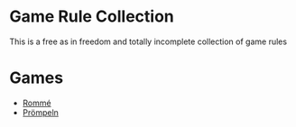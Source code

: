 # Game Rule Collection

This is a free as in freedom and totally incomplete collection of game rules

# Games

* [Rommé](card/romme.md)
* [Prömpeln](bottle/proempel.md)

